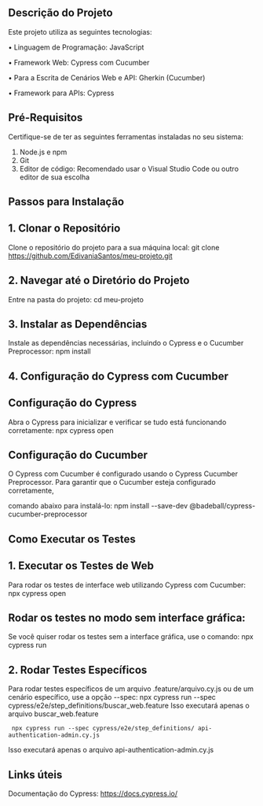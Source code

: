 
## Descrição do Projeto

Este projeto utiliza as seguintes tecnologias:
  
   •	Linguagem de Programação: JavaScript
   
   •	Framework Web: Cypress com Cucumber 
   
   •	Para a Escrita de Cenários Web e API: Gherkin (Cucumber)
   
   •	Framework para APIs: Cypress

## Pré-Requisitos
Certifique-se de ter as seguintes ferramentas instaladas no seu sistema:
  1.	Node.js e npm
  2.	Git
  3.	Editor de código: Recomendado usar o Visual Studio Code ou outro editor de sua escolha

## Passos para Instalação

## 1. Clonar o Repositório
Clone o repositório do projeto para a sua máquina local:
git clone https://github.com/EdivaniaSantos/meu-projeto.git
 
## 2. Navegar até o Diretório do Projeto
Entre na pasta do projeto:
cd meu-projeto

## 3. Instalar as Dependências
Instale as dependências necessárias, incluindo o Cypress e o Cucumber Preprocessor:
npm install

## 4. Configuração do Cypress com Cucumber
## Configuração do Cypress
Abra o Cypress para inicializar e verificar se tudo está funcionando corretamente:
npx cypress open

## Configuração do Cucumber
O Cypress com Cucumber é configurado usando o Cypress Cucumber Preprocessor. Para garantir que o Cucumber esteja configurado corretamente, 

comando abaixo para instalá-lo:
    npm install --save-dev @badeball/cypress-cucumber-preprocessor

## Como Executar os Testes
## 1. Executar os Testes de Web
Para rodar os testes de interface web utilizando Cypress com Cucumber:
    npx cypress open

##  Rodar os testes no modo sem interface gráfica:
Se você quiser rodar os testes sem a interface gráfica, use o comando:
    npx cypress run

## 2. Rodar Testes Específicos
Para rodar testes específicos de um arquivo .feature/arquivo.cy.js ou de um cenário específico, use a opção --spec:
    npx cypress run --spec cypress/e2e/step_definitions/buscar_web.feature
Isso executará apenas o arquivo buscar_web.feature

     npx cypress run --spec cypress/e2e/step_definitions/ api-authentication-admin.cy.js
Isso executará apenas o arquivo api-authentication-admin.cy.js

## Links úteis
Documentação do Cypress: https://docs.cypress.io/




